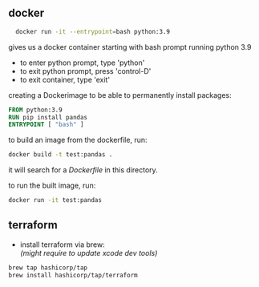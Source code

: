 ## docker
```zsh
  docker run -it --entrypoint=bash python:3.9
```
gives us a docker container starting with bash prompt running python 3.9
- to enter python prompt, type 'python'
- to exit python prompt, press 'control-D'
- to exit container, type 'exit'

 creating a Dockerimage to be able to permanently install packages:
```Dockerfile
FROM python:3.9
RUN pip install pandas
ENTRYPOINT [ "bash" ]
```
to build an image from the dockerfile, run:
```zsh
docker build -t test:pandas .
```
it will search for a *Dockerfile* in this directory.

to run the built image, run:
```zsh
docker run -it test:pandas
```

## terraform
- install terraform via brew:  
  *(might require to update xcode dev tools)*
```zsh
brew tap hashicorp/tap
brew install hashicorp/tap/terraform
```
